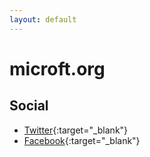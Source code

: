 ```yaml
---
layout: default
---
```


# microft.org

## Social

* [Twitter](https://twitter.com/microft){:target="_blank"}
* [Facebook](https://www.facebook.com/lmbraga){:target="_blank"}
